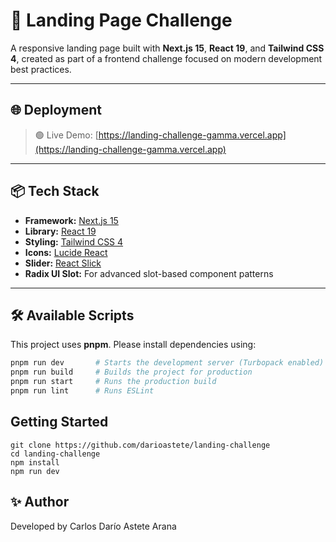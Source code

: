 # 🚀 Landing Page Challenge

A responsive landing page built with **Next.js 15**, **React 19**, and **Tailwind CSS 4**, created as part of a frontend challenge focused on modern development best practices.

---

## 🌐 Deployment

> 🟢 Live Demo: [https://landing-challenge-gamma.vercel.app](https://landing-challenge-gamma.vercel.app)

---

## 📦 Tech Stack

- **Framework:** [Next.js 15](https://nextjs.org/)
- **Library:** [React 19](https://react.dev/)
- **Styling:** [Tailwind CSS 4](https://tailwindcss.com/)
- **Icons:** [Lucide React](https://lucide.dev/)
- **Slider:** [React Slick](https://react-slick.neostack.com/)
- **Radix UI Slot:** For advanced slot-based component patterns

---

## 🛠️ Available Scripts

This project uses **pnpm**. Please install dependencies using:

```bash
pnpm run dev       # Starts the development server (Turbopack enabled)
pnpm run build     # Builds the project for production
pnpm run start     # Runs the production build
pnpm run lint      # Runs ESLint
```

## Getting Started

```
git clone https://github.com/darioastete/landing-challenge
cd landing-challenge
npm install
npm run dev
```

## ✨ Author

Developed by Carlos Darío Astete Arana
